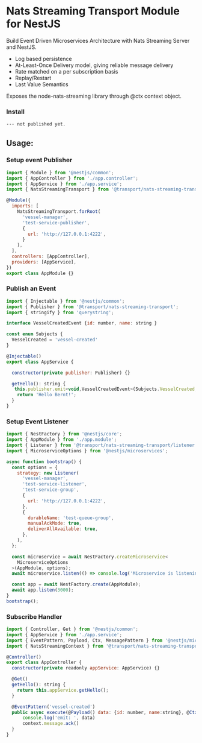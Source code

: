 # Nats Streaming Transport Module for NestJS

Build Event Driven Microservices Architecture with Nats Streaming Server and NestJS.

- Log based persistence
- At-Least-Once Delivery model, giving reliable message delivery
- Rate matched on a per subscription basis
- Replay/Restart
- Last Value Semantics

Exposes the node-nats-streaming library through @ctx context object.


### Install

```bash
--- not published yet.
```

## Usage:

### Setup event Publisher

```javascript
import { Module } from '@nestjs/common';
import { AppController } from './app.controller';
import { AppService } from './app.service';
import { NatsStreamingTransport } from '@transport/nats-streaming-transport';

@Module({
  imports: [
    NatsStreamingTransport.forRoot(
      'vessel-manager',
      'test-service-publisher',
      {
        url: 'http://127.0.0.1:4222',
      }
    ),
  ],
  controllers: [AppController],
  providers: [AppService],
})
export class AppModule {}
```

### Publish an Event
```javascript
import { Injectable } from '@nestjs/common';
import { Publisher } from '@transport/nats-streaming-transport';
import { stringify } from 'querystring';

interface VesselCreatedEvent {id: number, name: string }

const enum Subjects {
  VesselCreated = 'vessel-created'
}

@Injectable()
export class AppService {

  constructor(private publisher: Publisher) {}

  getHello(): string {
   this.publisher.emit<void,VesselCreatedEvent>(Subjects.VesselCreated, {id: 136, name: 'RS Halfdan Grieg'})
    return 'Hello Bernt!';
  }
}

```


### Setup Event Listener
```javascript
import { NestFactory } from '@nestjs/core';
import { AppModule } from './app.module';
import { Listener } from '@transport/nats-streaming-transport/listener';
import { MicroserviceOptions } from '@nestjs/microservices';

async function bootstrap() {
  const options = {
    strategy: new Listener(
      'vessel-manager',
      'test-service-listener',
      'test-service-group',
      {
        url: 'http://127.0.0.1:4222',
      },
      {
        durableName: 'test-queue-group',
        manualAckMode: true,
        deliverAllAvailable: true,
      },
    ),
  };

  const microservice = await NestFactory.createMicroservice<
    MicroserviceOptions
  >(AppModule, options);
  await microservice.listen(() => console.log('Microservice is listening'));

  const app = await NestFactory.create(AppModule);
  await app.listen(3000);
}
bootstrap();
```

### Subscribe Handler
```javascript
import { Controller, Get } from '@nestjs/common';
import { AppService } from './app.service';
import { EventPattern, Payload, Ctx, MessagePattern } from '@nestjs/microservices';
import { NatsStreamingContext } from '@transport/nats-streaming-transport/nats-streaming.context.';

@Controller()
export class AppController {
  constructor(private readonly appService: AppService) {}

  @Get()
  getHello(): string {
    return this.appService.getHello();
  }

  @EventPattern('vessel-created')
  public async execute(@Payload() data: {id: number, name:string}, @Ctx() context: NatsStreamingContext) {
      console.log('emit: ', data)
      context.message.ack()
  }
}
```